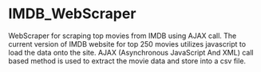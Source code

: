 # IMDB_WebScraper
WebScraper for scraping top movies from IMDB using AJAX call. 
The current version of IMDB website for top 250 movies utilizes javascript to load the data onto the site. AJAX (Asynchronous JavaScript And XML) call based method is used to extract the movie data and store into a csv file.
